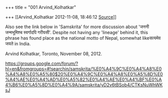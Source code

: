 +++
title = "001 Arvind_Kolhatkar"

+++
[[Arvind_Kolhatkar	2012-11-08, 18:46:12 [Source](https://groups.google.com/g/samskrita/c/l9pAWao_dz8)]]



Also see the link below in 'Samskrita' for more discussion about 'जननी जन्मभूमिश्च स्वर्गादपि गरीयसी'. Despite not having any 'lineage' behind it, this phrase has found place as the national motto of Nepal, somewhat likeसत्यमेव जयते in India.

  

Arvind Kolhatkar, Toronto, November 08, 2012.

  

<https://groups.google.com/forum/?hl=en&fromgroups=#!searchin/samskrita/%E0%A4%9C%E0%A4%A8%E0%A4%A8%E0%A5%80$20%E0%A4%9C%E0%A4%A8%E0%A5%8D%E0%A4%AE%E0%A4%AD%E0%A5%82%E0%A4%AE%E0%A4%BF%E0%A4%B6%E0%A5%8D%E0%A4%9A/samskrita/yD2v6tBSob4/CTKsNuWhWKsJ>  
  

>   

